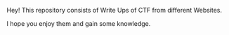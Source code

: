 Hey! This repository consists of Write Ups of CTF from different Websites.

I hope you enjoy them and gain some knowledge.
